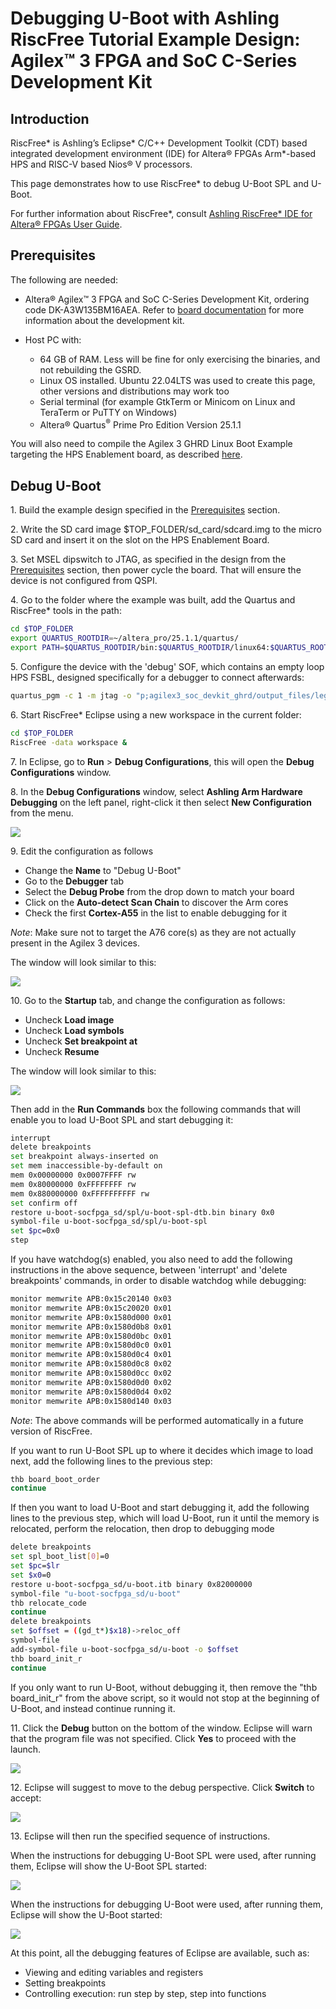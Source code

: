 

# Debugging U-Boot with Ashling RiscFree Tutorial Example Design: Agilex™ 3 FPGA and SoC C-Series Development Kit

## Introduction

RiscFree* is Ashling’s Eclipse* C/C++ Development Toolkit (CDT) based integrated development environment (IDE) for Altera® FPGAs Arm*-based HPS and RISC-V based Nios® V processors.

This page demonstrates how to use RiscFree* to debug U-Boot SPL and U-Boot.

For further information about RiscFree*, consult [Ashling RiscFree* IDE for Altera® FPGAs User Guide](https://www.intel.com/content/www/us/en/docs/programmable/730783/24-3.html).

## Prerequisites

The following are needed:

-  Altera&reg; Agilex&trade; 3 FPGA and SoC C-Series Development Kit, ordering code DK-A3W135BM16AEA. Refer to [board documentation](https://www.intel.com/content/www/us/en/products/details/fpga/development-kits/agilex/a3y135b.html) for more information about the development kit.

- Host PC with:
  - 64 GB of RAM. Less will be fine for only exercising the binaries, and not rebuilding the GSRD.
  - Linux OS installed. Ubuntu 22.04LTS was used to create this page, other versions and distributions may work too
  - Serial terminal (for example GtkTerm or Minicom on Linux and TeraTerm or PuTTY on Windows)
  - Altera® Quartus<sup>&reg;</sup> Prime Pro Edition Version 25.1.1

You will also need to compile the Agilex 3 GHRD Linux Boot Example targeting the HPS Enablement board, as described [here](https://altera-fpga.github.io/rel-25.1.1/embedded-designs/agilex-3/c-series/boot-examples/ug-linux-boot-agx3/#boot-from-sd-card).

## Debug U-Boot

1\. Build the example design specified in the [Prerequisites](#prerequisites) section.

2\. Write the SD card image $TOP_FOLDER/sd_card/sdcard.img to the micro SD card and insert it on the slot on the HPS Enablement Board.

3\. Set MSEL dipswitch to JTAG, as specified in the design from the [Prerequisites](#prerequisites) section, then power cycle the board. That will ensure the device is not configured from QSPI.

4\. Go to the folder where the example was built, add the Quartus and RiscFree* tools in the path:

```bash
cd $TOP_FOLDER
export QUARTUS_ROOTDIR=~/altera_pro/25.1.1/quartus/
export PATH=$QUARTUS_ROOTDIR/bin:$QUARTUS_ROOTDIR/linux64:$QUARTUS_ROOTDIR/../qsys/bin:$QUARTUS_ROOTDIR/../riscfree/RiscFree:$PATH
```
5\. Configure the device with the 'debug' SOF, which contains an empty loop HPS FSBL, designed specifically for a debugger to connect afterwards:

```bash
quartus_pgm -c 1 -m jtag -o "p;agilex3_soc_devkit_ghrd/output_files/legacy_baseline_hps_debug.sof@2"
```

6\. Start RiscFree* Eclipse using a new workspace in the current folder:

```bash
cd $TOP_FOLDER
RiscFree -data workspace &
```

7\.  In Eclipse, go to **Run** > **Debug Configurations**, this will open the **Debug Configurations** window.

8\. In the **Debug Configurations** window, select **Ashling Arm Hardware Debugging** on the left panel, right-click it then select **New Configuration** from the menu.

![](images/01-new-arm-config.png)

9\. Edit the configuration as follows

* Change the **Name** to "Debug U-Boot"
* Go to the **Debugger** tab
* Select the **Debug Probe** from the drop down to match your board
* Click on the **Auto-detect Scan Chain** to discover the Arm cores
* Check the first **Cortex-A55** in the list to enable debugging for it

*Note*: Make sure not to target the A76 core(s) as they are not actually present in the Agilex 3 devices.

The window will look similar to this:

![](images/04-connection-done.png)

10\. Go to the **Startup** tab, and change the configuration as follows:

* Uncheck **Load image**
* Uncheck **Load symbols**
* Uncheck **Set breakpoint at**
* Uncheck **Resume**

The window will look similar to this:

![](images/05-startup-config.png)

Then add in the **Run Commands** box the following commands that will enable you to load U-Boot SPL and start debugging it:

```bash
interrupt
delete breakpoints
set breakpoint always-inserted on
set mem inaccessible-by-default on
mem 0x00000000 0x0007FFFF rw
mem 0x80000000 0xFFFFFFFF rw
mem 0x880000000 0xFFFFFFFFFF rw
set confirm off
restore u-boot-socfpga_sd/spl/u-boot-spl-dtb.bin binary 0x0
symbol-file u-boot-socfpga_sd/spl/u-boot-spl
set $pc=0x0
step
```

If you have watchdog(s) enabled, you also need to add the following instructions in the above sequence, between 'interrupt' and 'delete breakpoints' commands, in order to disable watchdog while debugging:

```bash
monitor memwrite APB:0x15c20140 0x03
monitor memwrite APB:0x15c20020 0x01
monitor memwrite APB:0x1580d000 0x01
monitor memwrite APB:0x1580d0b8 0x01
monitor memwrite APB:0x1580d0bc 0x01
monitor memwrite APB:0x1580d0c0 0x01
monitor memwrite APB:0x1580d0c4 0x01
monitor memwrite APB:0x1580d0c8 0x02
monitor memwrite APB:0x1580d0cc 0x02
monitor memwrite APB:0x1580d0d0 0x02
monitor memwrite APB:0x1580d0d4 0x02
monitor memwrite APB:0x1580d140 0x03
```

*Note*: The above commands will be performed automatically in a future version of RiscFree.

If you want to run U-Boot SPL up to where it decides which image to load next, add the following lines to the previous step:

```bash
thb board_boot_order
continue
```

If then you want to load U-Boot and start debugging it, add the following lines to the previous step, which will load U-Boot, run it until the memory is relocated, perform the relocation, then drop to debugging mode

```bash
delete breakpoints
set spl_boot_list[0]=0
set $pc=$lr
set $x0=0
restore u-boot-socfpga_sd/u-boot.itb binary 0x82000000
symbol-file "u-boot-socfpga_sd/u-boot" 
thb relocate_code
continue
delete breakpoints
set $offset = ((gd_t*)$x18)->reloc_off
symbol-file
add-symbol-file u-boot-socfpga_sd/u-boot -o $offset
thb board_init_r
continue
```

If you only want to run U-Boot, without debugging it, then remove the "thb board_init_r" from the above script, so it would not stop at the beginning of U-Boot, and instead continue running it.

11\. Click the **Debug** button on the bottom of the window. Eclipse will warn that the program file was not specified. Click **Yes** to proceed with the launch.

![](images/06-no-program-file.png)

12\. Eclipse will suggest to move to the debug perspective. Click **Switch** to accept:

![](images/07-switch-debug-perspective.png)

13\. Eclipse will then run the specified sequence of instructions. 

When the instructions for debugging U-Boot SPL were used, after running them, Eclipse will show the U-Boot SPL started:

![](images/08-spl-started.png)

When the instructions for debugging U-Boot were used, after running them, Eclipse will show the U-Boot started:

![](images/09-u-boot-started.png)

At this point, all the debugging features of Eclipse are available, such as:

* Viewing and editing variables and registers
* Setting breakpoints
* Controlling execution: run step by step, step into functions 

